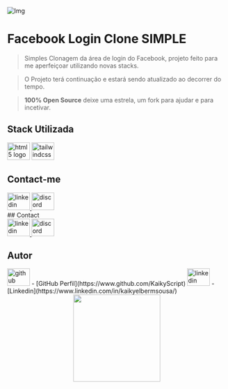 ![Img](https://user-images.githubusercontent.com/102567706/177603412-852c84c2-db14-4db8-97a4-bd9927bfed51.PNG)
# **Facebook Login Clone SIMPLE**
> Simples Clonagem da área de login do Facebook, projeto feito para me aperfeiçoar utilizando novas stacks.

> O Projeto terá continuação e estará sendo atualizado ao decorrer do tempo.

> **100% Open Source** deixe uma estrela, um fork para ajudar e para incetivar.
###
## Stack Utilizada

<div align="left">
  <img src="https://cdn.jsdelivr.net/gh/devicons/devicon/icons/html5/html5-original.svg" height="40" width="52" alt="html5 logo"  />
  <img src="https://cdn.jsdelivr.net/gh/devicons/devicon/icons/tailwindcss/tailwindcss-original-wordmark.svg" height="40" width="52" alt="tailwindcss logo"  />
</div>

###
## Contact-me
<div align="left">
  <a href="https://www.linkedin.com/in/kaikyelbermsousa/" target="_blank">
    <img src="https://raw.githubusercontent.com/maurodesouza/profile-readme-generator/master/src/assets/icons/social/linkedin/default.svg" width="52" height="40" alt="linkedin logo"  />
  </a>
  <a href="https://discord.com/channels/scriptingstr0kes#8123" target="_blank">
    <img src="https://raw.githubusercontent.com/maurodesouza/profile-readme-generator/master/src/assets/icons/social/discord/default.svg" width="52" height="40" alt="discord logo"  />
  </a>
</div>
## Contact

<div align="left">
  <a href="https://www.linkedin.com/in/kaikyelbermsousa/" target="_blank">
    <img src="https://raw.githubusercontent.com/maurodesouza/profile-readme-generator/master/src/assets/icons/social/linkedin/default.svg" width="52" height="40" alt="linkedin logo"  />
  </a>
  <a href="https://discord.com/channels/scriptingstr0kes#8123" target="_blank">
    <img src="https://raw.githubusercontent.com/maurodesouza/profile-readme-generator/master/src/assets/icons/social/discord/default.svg" width="52" height="40" alt="discord logo"  />
  </a>
</div>


## Autor
<div align="left">
  <img src="https://cdn.jsdelivr.net/gh/devicons/devicon/icons/github/github-original.svg" height="40" width="52" alt="github logo"  /> - [GitHub Perfil](https://www.github.com/KaikyScript)
  <img src="https://raw.githubusercontent.com/maurodesouza/profile-readme-generator/master/src/assets/icons/social/linkedin/default.svg" width="52" height="40" alt="linkedin logo"  /> - [Linkedin](https://www.linkedin.com/in/kaikyelbermsousa/)
</div>

<div align="center">
  <img height="200" src="https://media.giphy.com/media/HoffxyN8ghVuw/giphy.gif"  />
</div>